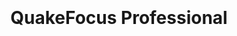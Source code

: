 <h1 align="center">
  <br>
  <a href="https://wriar.github.io/resources/68747470733a2f2f692e696d6775722e636f6d2f51786f466c59412e706e67%20(1).png" alt="Image Did Not Load" width="200"></a>
  <br>
  QuakeFocus Professional
  <br>
</h1>
